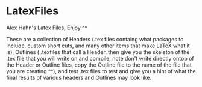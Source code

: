 # LatexFiles
Alex Hahn's Latex Files, Enjoy ^^

These are a collection of Headers (.tex files containg what packages to include, custom short cuts, and many other items that make LaTeX what it is), Outlines ( .texfiles that call a Header, then give you the skeleton of the .tex file that you will write on and compile, note don't write directly ontop of the Header or Outline files, copy the Outline file to the name of the file that you are creating ^^), and test .tex files to test and give you a hint of what the final results of various headers and Outlines may look like.
